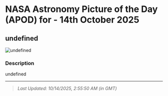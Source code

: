 
# NASA Astronomy Picture of the Day (APOD) for - 14th October 2025
## undefined

![undefined](undefined)

### Description
undefined

---
> _Last Updated: 10/14/2025, 2:55:50 AM (in GMT)_
